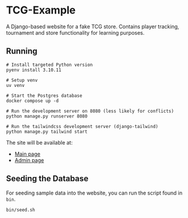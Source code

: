 # TCG-Example

A Django-based website for a fake TCG store. Contains player tracking,
tournament and store functionality for learning
purposes.

## Running

```shell
# Install targeted Python version
pyenv install 3.10.11

# Setup venv
uv venv

# Start the Postgres database
docker compose up -d

# Run the development server on 8080 (less likely for conflicts)
python manage.py runserver 8080

# Run the tailwindcss development server (django-tailwind)
python manage.py tailwind start
```

The site will be available at:

- [Main page](http://127.0.0.1:8080/)
- [Admin page](http://127.0.0.1:8080/admin/)

## Seeding the Database

For seeding sample data into the website, you can run the script found in `bin`.

```shell
bin/seed.sh
```
